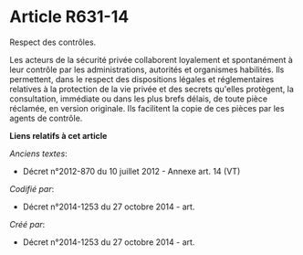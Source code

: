 # Article R631-14

Respect des contrôles.

Les acteurs de la sécurité privée collaborent loyalement et spontanément à leur contrôle par les administrations, autorités
et organismes habilités. Ils permettent, dans le respect des dispositions légales et réglementaires relatives à la protection
de la vie privée et des secrets qu'elles protègent, la consultation, immédiate ou dans les plus brefs délais, de toute pièce
réclamée, en version originale. Ils facilitent la copie de ces pièces par les agents de contrôle.

**Liens relatifs à cet article**

_Anciens textes_:

  - Décret n°2012-870 du 10 juillet 2012 -  Annexe art. 14 (VT)

_Codifié par_:

  - Décret n°2014-1253 du 27 octobre 2014 - art.

_Créé par_:

  - Décret n°2014-1253 du 27 octobre 2014 - art.
